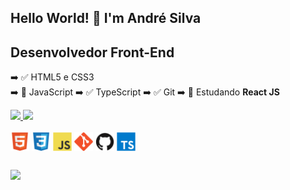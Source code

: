 ## Hello World! 👋 I'm André Silva
## Desenvolvedor Front-End

:arrow_right: :white_check_mark: HTML5 e CSS3 <br>
:arrow_right: :memo: JavaScript
➡️ ✅ TypeScript
➡️ ✅ Git
➡️ 📝 Estudando **React JS**


<div>
  <a href="htt´s://girhub.com/andre-silva96">
  <img height="180em" src="https://github-readme-stats.vercel.app/api?username=andre-silva96&show_icons=true&theme=dark&include_all_commits=true&count_private=true"/>
  <img height="180em" src="https://github-readme-stats.vercel.app/api/top-langs/?username=andre-silva96&layout=compact&langs_count=16&theme=dark"/>
</div>

<div style="display: inline-block"><br/>
  <img align="center" alt="Andre-HTML" height="30" width="30" src="https://raw.githubusercontent.com/devicons/devicon/master/icons/html5/html5-original.svg"/>
  <img align="center" alt="Andre-CSS" height="30" width="30" src="https://raw.githubusercontent.com/devicons/devicon/master/icons/css3/css3-original.svg"/>
  <img align="center" alt="Andre-JavaScript" height="30" width="30" src="https://raw.githubusercontent.com/devicons/devicon/master/icons/javascript/javascript-original.svg"/>
  <img align="center" alt="Andre-Git" height="30" width="30" src="https://raw.githubusercontent.com/devicons/devicon/master/icons/git/git-original.svg"/>
  <img align="center" alt="Andre-GitHub" height="30" width="30" src="https://raw.githubusercontent.com/devicons/devicon/master/icons/github/github-original.svg"/>
  <img align="center" alt="Andre-TypeScript" height="30" width="30" src="https://raw.githubusercontent.com/devicons/devicon/master/icons/typescript/typescript-original.svg"/>
</div>

##

<div>
  <a href="https://linkedin.com/in/andresilva96" target="_blank">
    <img src="https://img.shields.io/badge/-LinkedIn-%23007785?style=for-the-badge&logo=linkedin&logoColor=white" target="_blank" />
  </a>
</div>
